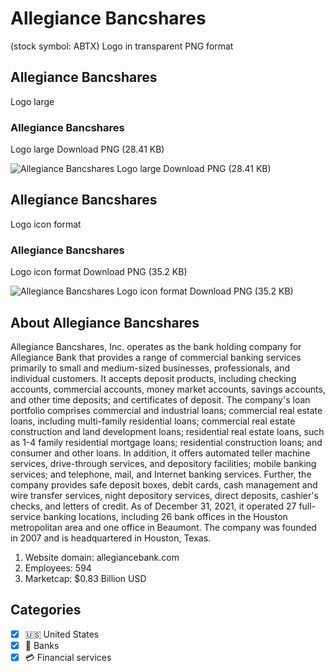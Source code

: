 # Allegiance Bancshares
 (stock symbol: ABTX) Logo in transparent PNG format

## Allegiance Bancshares
 Logo large

### Allegiance Bancshares
 Logo large Download PNG (28.41 KB)

![Allegiance Bancshares
 Logo large Download PNG (28.41 KB)](/img/orig/ABTX_BIG-02793098.png)

## Allegiance Bancshares
 Logo icon format

### Allegiance Bancshares
 Logo icon format Download PNG (35.2 KB)

![Allegiance Bancshares
 Logo icon format Download PNG (35.2 KB)](/img/orig/ABTX-7be7874b.png)

## About Allegiance Bancshares


Allegiance Bancshares, Inc. operates as the bank holding company for Allegiance Bank that provides a range of commercial banking services primarily to small and medium-sized businesses, professionals, and individual customers. It accepts deposit products, including checking accounts, commercial accounts, money market accounts, savings accounts, and other time deposits; and certificates of deposit. The company's loan portfolio comprises commercial and industrial loans; commercial real estate loans, including multi-family residential loans; commercial real estate construction and land development loans; residential real estate loans, such as 1-4 family residential mortgage loans; residential construction loans; and consumer and other loans. In addition, it offers automated teller machine services, drive-through services, and depository facilities; mobile banking services; and telephone, mail, and Internet banking services. Further, the company provides safe deposit boxes, debit cards, cash management and wire transfer services, night depository services, direct deposits, cashier's checks, and letters of credit. As of December 31, 2021, it operated 27 full-service banking locations, including 26 bank offices in the Houston metropolitan area and one office in Beaumont. The company was founded in 2007 and is headquartered in Houston, Texas.

1. Website domain: allegiancebank.com
2. Employees: 594
3. Marketcap: $0.83 Billion USD


## Categories
- [x] 🇺🇸 United States
- [x] 🏦 Banks
- [x] 💳 Financial services
